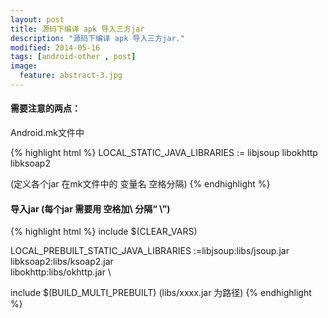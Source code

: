 ```yaml
---
layout: post
title: 源码下编译 apk 导入三方jar
description: "源码下编译 apk 导入三方jar."
modified: 2014-05-16
tags: [android-other , post]
image:
  feature: abstract-3.jpg
---
```


#### 需要注意的两点：

Android.mk文件中

{% highlight html %}
LOCAL_STATIC_JAVA_LIBRARIES := libjsoup libokhttp libksoap2 

(定义各个jar 在mk文件中的 变量名 空格分隔)
{% endhighlight %}

#### 导入jar (每个jar 需要用 空格加\ 分隔“ \”)

{% highlight html %}
include $(CLEAR_VARS)

LOCAL_PREBUILT_STATIC_JAVA_LIBRARIES :=libjsoup:libs/jsoup.jar \
libksoap2:libs/ksoap2.jar  \
libokhttp:libs/okhttp.jar \

include $(BUILD_MULTI_PREBUILT)
(libs/xxxx.jar 为路径)
{% endhighlight %}




